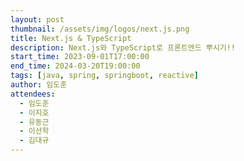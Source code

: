```yaml
---
layout: post
thumbnail: /assets/img/logos/next.js.png
title: Next.js & TypeScript
description: Next.js와 TypeScript로 프론트엔드 뿌시기!!
start_time: 2023-09-01T17:00:00
end_time: 2024-03-20T19:00:00
tags: [java, spring, springboot, reactive]
author: 임도훈
attendees:
  - 임도훈
  - 이지호
  - 유동근
  - 이선학
  - 김대규
---
```

